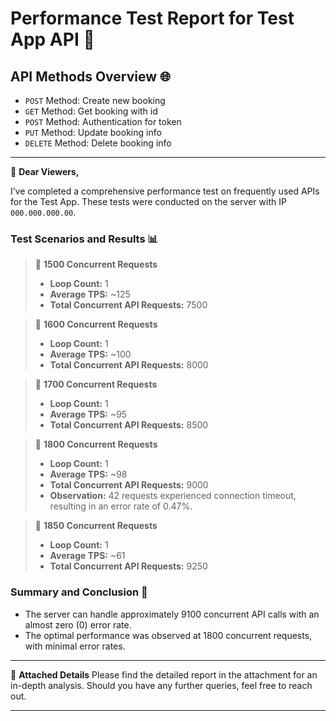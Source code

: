 # Performance Test Report for Test App API 🚀

## API Methods Overview 🌐
- `POST` Method: Create new booking
- `GET` Method: Get booking with id
- `POST` Method: Authentication for token
- `PUT` Method: Update booking info
- `DELETE` Method: Delete booking info

---

📢 **Dear Viewers,**

I’ve completed a comprehensive performance test on frequently used APIs for the Test App. These tests were conducted on the server with IP `000.000.000.00`.

### Test Scenarios and Results 📊

> 🔹 **1500 Concurrent Requests**
> - **Loop Count:** 1
> - **Average TPS:** ~125
> - **Total Concurrent API Requests:** 7500

> 🔹 **1600 Concurrent Requests**
> - **Loop Count:** 1
> - **Average TPS:** ~100
> - **Total Concurrent API Requests:** 8000

> 🔹 **1700 Concurrent Requests**
> - **Loop Count:** 1
> - **Average TPS:** ~95
> - **Total Concurrent API Requests:** 8500

> 🔹 **1800 Concurrent Requests**
> - **Loop Count:** 1
> - **Average TPS:** ~98
> - **Total Concurrent API Requests:** 9000
> - **Observation:** 42 requests experienced connection timeout, resulting in an error rate of 0.47%.

> 🔹 **1850 Concurrent Requests**
> - **Loop Count:** 1
> - **Average TPS:** ~61
> - **Total Concurrent API Requests:** 9250

### Summary and Conclusion 📝

- The server can handle approximately 9100 concurrent API calls with an almost zero (0) error rate.
- The optimal performance was observed at 1800 concurrent requests, with minimal error rates.

---

📎 **Attached Details**
Please find the detailed report in the attachment for an in-depth analysis. Should you have any further queries, feel free to reach out.

---
